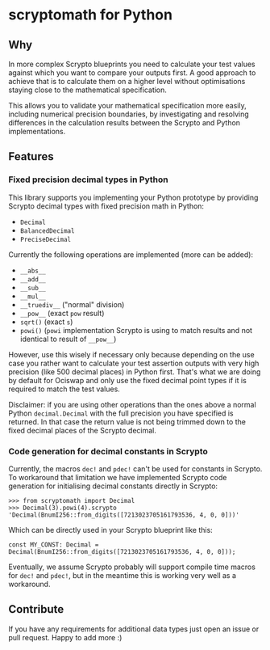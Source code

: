 # scryptomath for Python

## Why
In more complex Scrypto blueprints you need to calculate your test values against which you want to compare your outputs first.
A good approach to achieve that is to calculate them on a higher level without optimisations staying close to the mathematical specification.

This allows you to validate your mathematical specification more easily, including numerical precision boundaries, by investigating and resolving differences in the calculation results between the Scrypto and Python implementations.

## Features

### Fixed precision decimal types in Python
This library supports you implementing your Python prototype by providing Scrypto decimal types with fixed precision math in Python:
- `Decimal`
- `BalancedDecimal`
- `PreciseDecimal`

Currently the following operations are implemented (more can be added):
- `__abs__`
- `__add__`
- `__sub__`
- `__mul__`
- `__truediv__`  ("normal" division)
- `__pow__`      (exact `pow` result)
- `sqrt()`       (exact `s`)
- `powi()`       (`powi` implementation Scrypto is using to match results and not identical to result of `__pow__`)

However, use this wisely if necessary only because depending on the use case you rather want to calculate your test assertion outputs with very high precision (like 500 decimal places) in Python first. That's what we are doing by default for Ociswap and only use the fixed decimal point types if it is required to match the test values.

Disclaimer: if you are using other operations than the ones above a normal Python `decimal.Decimal` with the full precision you have specified is returned. In that case the return value is not being trimmed down to the fixed decimal places of the Scrypto decimal.

### Code generation for decimal constants in Scrypto

Currently, the macros `dec!` and `pdec!` can't be used for constants in Scrypto.
To workaround that limitation we have implemented Scrypto code generation for initialising decimal constants directly in Scrypto:
```
>>> from scryptomath import Decimal
>>> Decimal(3).powi(4).scrypto
'Decimal(BnumI256::from_digits([7213023705161793536, 4, 0, 0]))'
```

Which can be directly used in your Scrypto blueprint like this:
```
const MY_CONST: Decimal = Decimal(BnumI256::from_digits([7213023705161793536, 4, 0, 0]));
```

Eventually, we assume Scrypto probably will support compile time macros for `dec!` and `pdec!`, but in the meantime this is working very well as a workaround.

## Contribute

If you have any requirements for additional data types just open an issue or pull request. Happy to add more :)